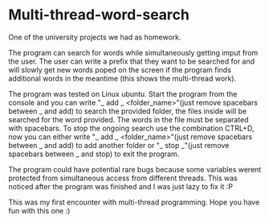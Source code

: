 # Multi-thread-word-search
One of the university projects we had as homework.

The program can search for words while simultaneously getting imput from the user.
The user can write a prefix that they want to be searched for and will slowly get new words poped on the screen
if the program finds additional words in the meantime (this shows the multi-thread work).

The program was tested on Linux ubuntu. Start the program from the console and you can write "_ add _ <folder_name>"(just remove spacebars between _ and add)
to search the provided folder, the files inside will be searched for the word provided. The words in the file
must be separated with spacebars.
To stop the ongoing search use the combination CTRL+D, now you can either write "_ add _ <folder_name>"(just remove spacebars between _ and add) to add another folder
or "_ stop _"(just remove spacebars between _ and stop) to exit the program.

The program could have potential rare bugs because some variables werent protected from simultaneous access from different
threads. This was noticed after the program was finished and I was just lazy to fix it :P

This was my first encounter with multi-thread programming.
Hope you have fun with this one :)
